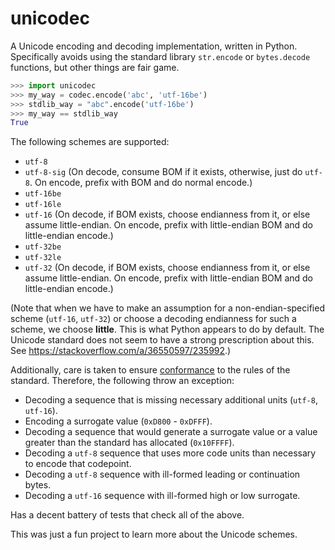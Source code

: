 # unicodec

A Unicode encoding and decoding implementation, written in Python. Specifically avoids using
the standard library `str.encode` or `bytes.decode` functions, but other things are fair game.

```python
>>> import unicodec
>>> my_way = codec.encode('abc', 'utf-16be')
>>> stdlib_way = "abc".encode('utf-16be')
>>> my_way == stdlib_way
True
```

The following schemes are supported:

- `utf-8`
- `utf-8-sig` (On decode, consume BOM if it exists, otherwise, just do `utf-8`. On encode,
  prefix with BOM and do normal encode.)
- `utf-16be`
- `utf-16le`
- `utf-16` (On decode, if BOM exists, choose endianness from it, or else assume little-endian.
  On encode, prefix with little-endian BOM and do little-endian encode.)
- `utf-32be`
- `utf-32le`
- `utf-32` (On decode, if BOM exists, choose endianness from it, or else assume little-endian.
  On encode, prefix with little-endian BOM and do little-endian encode.)

(Note that when we have to make an assumption for a non-endian-specified scheme (`utf-16`,
`utf-32`) or choose a decoding endianness for such a scheme, we choose **little**. This is what
Python appears to do by default. The Unicode standard does not seem to have a strong
prescription about this. See <https://stackoverflow.com/a/36550597/235992>.)

Additionally, care is taken to ensure
[conformance](https://www.unicode.org/versions/Unicode14.0.0/ch03.pdf) to
the rules of the standard. Therefore, the following throw an exception:

- Decoding a sequence that is missing necessary additional units (`utf-8`, `utf-16`).
- Encoding a surrogate value (`0xD800` - `0xDFFF`).
- Decoding a sequence that would generate a surrogate value or a value greater than the standard
  has allocated (`0x10FFFF`).
- Decoding a `utf-8` sequence that uses more code units than necessary to encode that
  codepoint.
- Decoding a `utf-8` sequence with ill-formed leading or continuation bytes.
- Decoding a `utf-16` sequence with ill-formed high or low surrogate.

Has a decent battery of tests that check all of the above.

This was just a fun project to learn more about the Unicode schemes.

